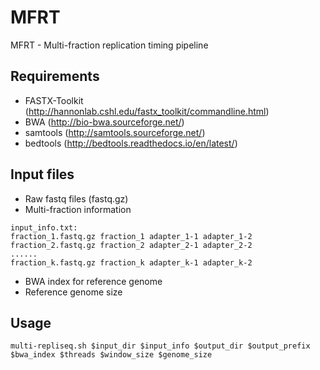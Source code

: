 # MFRT
MFRT - Multi-fraction replication timing pipeline
## Requirements
* FASTX-Toolkit (http://hannonlab.cshl.edu/fastx_toolkit/commandline.html)
* BWA (http://bio-bwa.sourceforge.net/)
* samtools (http://samtools.sourceforge.net/)
* bedtools (http://bedtools.readthedocs.io/en/latest/)
## Input files
* Raw fastq files (fastq.gz)
* Multi-fraction information
```
input_info.txt:
fraction_1.fastq.gz fraction_1 adapter_1-1 adapter_1-2
fraction_2.fastq.gz fraction_2 adapter_2-1 adapter_2-2
......
fraction_k.fastq.gz fraction_k adapter_k-1 adapter_k-2
```
* BWA index for reference genome
* Reference genome size


## Usage
```shell
multi-repliseq.sh $input_dir $input_info $output_dir $output_prefix $bwa_index $threads $window_size $genome_size
```

